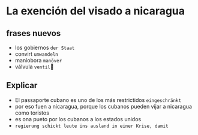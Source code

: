 # La exención del visado a nicaragua

## frases nuevos
- los gobiernos `der Staat`
- convirt 	`umwandeln`
- maniobora `manöver`
- válvula `ventil`

## Explicar
- El passaporte cubano es uno de los más restrictidos `eingeschränkt`
- por eso fuen a nicaragua, porque los cubanos pueden vijar a nicaragua  como toristos 
- es ona pueto por los cubanos a los estados unidos
- ` regierung schickt leute ins ausland in einer Krise, damit `
